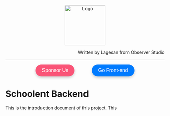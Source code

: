 <p align="center"><img src="https://lagesan.github.io/OBS.png"
        alt="Logo" width="128" height="128" style="max-width: 100%;"></p>

<p align="right">Written by Lagesan from Observer Studio</p>
<hr>

<style>
    button:hover {
        transform: scale(1.05); /* 放大效果 */
    }
</style>
<p align="center">
<a href="https://afdian.com/a/lagesan" style="text-decoration: none;">
<button align="left" style="
    background: #fa5477;
    color: white;
    border: none;
    margin-right:50px;
    border-radius: 50px;
    padding: 10px 20px;
    font-size: 16px;
    cursor: pointer;
    transition: background-color 0.3s, transform 0.2s;
    box-shadow: 0 4px 8px rgba(0, 0, 0, 0.2);">
    Sponsor Us
</button></a>
<a href="https://github.com/Lagesan/schoolent_web/">
<button align="center" style="
    background: #007bff;
    color: white;
    border: none;
    border-radius: 50px;
    padding: 10px 20px;
    font-size: 16px;
    cursor: pointer;
    transition: background-color 0.3s, transform 0.2s;
    box-shadow: 0 4px 8px rgba(0, 0, 0, 0.2);">
    Go Front-end
</button></a>
</p>

# Schoolent Backend
This is the introduction document of this project.
 This 